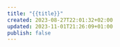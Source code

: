 ```yaml
---
title: "{{title}}"
created: 2023-08-27T22:01:32+02:00
updated: 2023-11-01T21:26:09+01:00
publish: false
---
```

